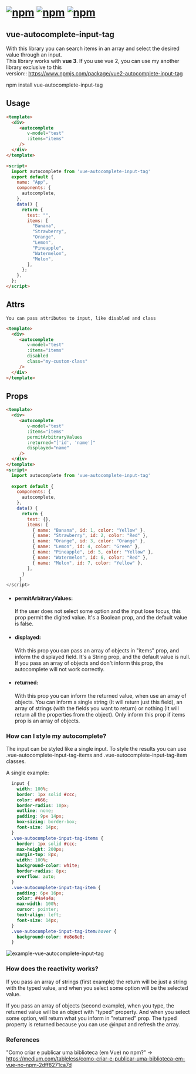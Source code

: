 # [![npm](https://img.shields.io/npm/dt/vue-autocomplete-input-tag.svg)]() [![npm](https://img.shields.io/npm/v/vue-autocomplete-input-tag.svg)]() [![npm](https://img.shields.io/npm/l/vue-autocomplete-input-tag.svg)]()

## vue-autocomplete-input-tag
With this library you can search items in an array and select the desired value through an input. 
<br />
This library works with <b>vue 3</b>. If you use vue 2, you can use my another library exclusive to this
<br />
version:: https://www.npmjs.com/package/vue2-autocomplete-input-tag

npm install vue-autocomplete-input-tag

## Usage
```html
<template>
  <div>
     <autocomplete 
        v-model="test"
        :items="items"
     />
  </div>
</template>

<script>
  import autocomplete from 'vue-autocomplete-input-tag'
  export default {
    name: "App",
    components: {
      autocomplete,
    },
    data() {
      return {
        test: "",
        items: [
          "Banana",
          "Strawberry",
          "Orange",
          "Lemon",
          "Pineapple",
          "Watermelon",
          "Melon",
        ],
      };
    },
  };
</script>
```

## Attrs
```
You can pass attributes to input, like disabled and class
```
```html
<template>
  <div>
     <autocomplete 
        v-model="test" 
        :items="items" 
        disabled
        class="my-custom-class"
     />
  </div>
</template>
```


## Props
```html
<template>
  <div>
     <autocomplete 
        v-model="test" 
        :items="items" 
        permitArbitraryValues
        :returned="['id', 'name']" 
        displayed="name"
     />
  </div>
</template>
<script>
  import autocomplete from 'vue-autocomplete-input-tag'
  
  export default {
    components: {
      autocomplete,
    },
    data() {
      return {
        test: {},
        items: [
          { name: "Banana", id: 1, color: "Yellow" },
          { name: "Strawberry", id: 2, color: "Red" },
          { name: "Orange", id: 3, color: "Orange" },
          { name: "Lemon", id: 4, color: "Green" },
          { name: "Pineapple", id: 5, color: "Yellow" },
          { name: "Watermelon", id: 6, color: "Red" },
          { name: "Melon", id: 7, color: "Yellow" },
        ],
      }
     }
</script>
```
<ul>
<li><h4>permitArbitraryValues:</h4> If the user does not select some option and the input lose focus, this prop permit the digited value. It's a Boolean prop, and the default value is false.</li>

<li><h4>displayed:</h4> With this prop you can pass an array of objects in "items" prop, and inform the displayed field. It's a String prop, and the default value is null. If you pass an array of objects and don't inform this prop, the autocomplete will not work correctly. </li>
  
<li><h4>returned:</h4> With this prop you can inform the returned value, when use an array of objects. You can inform a single string (It will return just this field), an array of strings (with the fields you want to return) or nothing (It will return all the properties from the object). Only inform this prop if items prop is an array of objects. </li>
</ul>

### How can I style my autocomplete?
The input can be styled like a single input. To style the results you can use .vue-autocomplete-input-tag-items and .vue-autocomplete-input-tag-item classes. 

A single example:
```css
  input {
    width: 100%;
    border: 1px solid #ccc;
    color: #666;
    border-radius: 10px;
    outline: none;
    padding: 9px 14px;
    box-sizing: border-box;
    font-size: 14px;
  }
  .vue-autocomplete-input-tag-items {
    border: 1px solid #ccc;
    max-height: 200px;
    margin-top: 8px;
    width: 100%;
    background-color: white;
    border-radius: 8px;
    overflow: auto;
  }
  .vue-autocomplete-input-tag-item {
    padding: 6px 16px;
    color: #4a4a4a;
    max-width: 100%;
    cursor: pointer;
    text-align: left;
    font-size: 14px;
  }
  .vue-autocomplete-input-tag-item:hover {
    background-color: #e8e8e8;
  }
```
![example-vue-autocomplete-input-tag](https://user-images.githubusercontent.com/65973246/156936691-ca0f1187-2aa9-4770-8612-8b5b2efa8534.png)



### How does the reactivity works?
If you pass an array of strings (first example) the return will be just a string with the typed value, and when you select some option will be the selected value. 

If you pass an array of objects (second example), when you type, the returned value will be an object with "typed" property. And when you select some option, will return what you inform in "returned" prop. The typed property is returned because you can use @input and refresh the array.

### References
"Como criar e publicar uma biblioteca (em Vue) no npm?" -> https://medium.com/tableless/como-criar-e-publicar-uma-biblioteca-em-vue-no-npm-2dff8271ca7d
